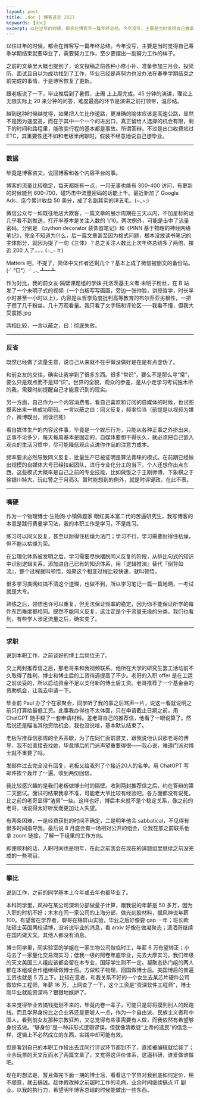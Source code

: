 ```yaml
---
layout: post
title: .doc | 博客咨文 2023
keywords: [doc]
excerpt: 以往过年的时候，都会在博客写一篇年终总结。今年没写，主要是当时觉得自己春季学期结束就要毕业了，需要努力工作，至少要摆出一副努力工作的样子。
---
```


以往过年的时候，都会在博客写一篇年终总结。今年没写，主要是当时觉得自己春季学期结束就要毕业了，需要努力工作，至少要摆出一副努力工作的样子。

之前的文章里大概也提到了，论文投稿之前各种小修小补、准备参加三月会、投简历、面试且自以为成功找到了工作，毕业已经是再努力也没办法在春季学期结束之前完成的事情，于是博客恢复了更新。

跟老板说了一下，毕业推后到了暑假，~~上周~~ 上上周完成。45 分钟的演讲，理论上无限实际上 20 来分钟的问答，难度最高的环节是演讲之前打领带，温莎结。

越到这种时候越觉得，如果把人生比作道路，更准确的喻体应该是高速公路，显然不是因为速度高，而在于其中一个一个的进出口，真正留给人选择的机会有限，剩下的时间和路程里，能改变行程的基本都是事故。所谓答辩，不过是出口收费站过 ETC，其重要性还不如和老板半闲聊时，假装不经意地说自己想毕业。

---

### 数据

毕竟是博客咨文，说回博客和各个内容平台的事。

博客的流量比较稳定，每天都能有一点，一月无事也能有 300-400 访问，有更新的时候能到 600-700，碰巧击中流量密码的话能上千。最近新加了 Google Ads，迄今累计收益 50 美分，成了名副其实的洋五毛。(~_~;)

微信公众号一如既往地店大欺客，一篇文章的展示周期在三天以内，不加星标的话几乎看不到推送，打开率基本是关注人数的 1/10。两次例外，可能是击中了流量密码，分别是 《python decorator 装饰器笔记》和《PINN 基于物理的神经网络笔记》，完全不知道为什么，后一篇文章甚至因为格式问题，根本没放读书笔记的主体部分，就因为提了一句《三体》？总之关注人数比上次年终总结多了两倍，接近 200 人了…… (−_−＃)

Matters 吧，不提了，简体中文作者还剩几个？基本上成了微信被删文的备份站。(╯°□°）╯︵ ┻━┻

作为对比，我的前女友·隔壁课题组的学妹·托洛茨基主义者·未明子粉丝，在 B 站发了一个未明子式的视频（一个白板写写画画，旁边一张帅脸，讲授哲学，时长半小时甚至一小时以上），内容是从哲学角度批判高等教育的布尔乔亚劣根性，一把子攒了几千粉丝，几十万观看量。我只看了文字稿和评论区——我看不懂，但我大受震撼.jpg

两相比较，一言以蔽之，曰：彻底失败。

---

### 反省

既然已经做了流量生意，说自己从来就不在乎做没做好是在是有点虚伪了。

和前女友的交往，确实让我学到了很多东西。很多“常识”，要么不是那么寻“常”，要么只是观点而不是知“识”。世界的全貌，观众的参差，是从小走学习考试独木桥的我，需要时刻提醒自己才能意识到的现实。

另一方面，自己作为一个内容消费者，看自己喜欢和订阅的自媒体的时候，也试图摸索出来一些成功密码。一言以蔽之曰：同义反复，频率恰当（前提是以视频为媒介，微博既出，阅读已死）

看自媒体生产的内容这件事，毕竟是一个娱乐行为，只能从各种正事之外挤出来。正事不论多少，每天每周基本是固定的，自媒体要想干得长久，就必须把自己嵌入观众的生活习惯中，尽可能降低观众点进你作品的注意力成本。

频率要求必然导致同义反复，批量生产已被证明是算法青睐的模式。在前期已经做出规模的自媒体大号已经拉起团队，进行专业化分工的当下，个人还想作出点东西，这些模式大概率是自己之前的专业技能，比如做饭之于王刚师傅，下象棋之于徐银川特大，玩红警之于月亮3。暂时能想到的例外，就是时评键政，在此不表。

---

### 嘴硬

作为一个物理博士·生物狗·小镇做题家·眼红美本富二代的苦逼研究生，我写博客的本意是践行费曼学习法，我的本职工作是学习，不是练习。

练习可以同义反复，甚至以耐得住枯燥为法门；学习不行，学习需要耐得住枯燥，但不能以枯燥为荣。

在公理化体系被发明之后，学习需要尽快摆脱同义反复的阶段，从排比句式的知识中识别逻辑关系，添加进自己已有的知识体系，用『逻辑推演』替代『倒背如流』，整个过程就叫领悟，如果这个相变过程比较快速，就叫顿悟。

很多学习类网红搞不清这个道理，也做不到，所以学习笔记一篇一篇地晒，一考试就是大专。

熟练之后，领悟也许可以重复，但无法保证频率的稳定，因为你不能保证所学的每件东西难度都相同。既然不能同义反复，这注定是个于流量无缘的分类，我们也看到，有些学人涉足流量之后，确实变了。

---

### 求职

说到本职工作，之前谈好的博士后岗位无了。

交上两封推荐信之后，那老哥来和我视频联系。他所在大学的研究生罢工活动前不久取得了胜利，博士和博士后的工资待遇提高了不少。老哥的入职 offer 是在工运之前谈妥的，所以启动资金不足以支付新的博士后工资。老哥推荐了一个基金会的资助机会，让我去申请一下。

毕业前 Paul 办了个在家聚会，同学听了我的事之后骂声一片，说这一看就说明之前只打算给最低工资。此事我办得也不太体面，只在申请截止日期之前，用 ChatGPT 随手糊了一套申请材料。差老哥自己的推荐信，他看了一眼说算了。然后说还是瞄准其他资助机会，我也没说啥，基本默认结束了。

老板写推荐信那周的全系茶歇，为了在同仁面前装叉，跟我说他认识那老哥的博导，我不如直接去找她，毕竟博后的门派声望重要得很——我心说，难道门派对博士就不重要了吗。

发邮件过去完全没有回复，老板又给我列了个接近20人的名单。用 ChatGPT 写邮件挨个轰炸了一遍。收到两份回信。

我比较感兴趣的是我们老板做博士时的隔壁。收到两封推荐信之后，约在答辩的第二天面试。面试的结果我拿不准，可能老大爷比较有经验吧，各方面都没有说死，比之前的老哥显得“渣男”一些。这样也好，博后本来就不是个稳定关系，像之前的老哥，话说得太好听反而更加让人失望。

有两条困难，一是经费获批的时间不确定，二是明年他会 sabbatical，不见得有很多时间指导我。最后说 8 月底会有一场相对公开的组会，让我在那之前联系他拿 zoom 链接，了解一下组里的工作方向。

即便顺利的话，入职时间也是明年，在此之前我会在现在的课题组里继续之前没完成的一些项目。

---

### 攀比

说到工作，之前的同学基本上今年或去年也都毕业了。

本科同学里，风神在某公司深圳分部做量子计算，跟我说的年薪是 50 多万，因为入职的时机不好；木木在同一家公司的上海分部，做光刻胶材料，据风神说年薪 100。有望留在学界者，聊哥在锦屏山实验，毕业之后好像要 gap 一年；班长欧陆硕士英国两校读博，没听说毕业的消息，看 arxiv 好像在做凝聚态；潇洒哥继续在国内做天文。其他人都没有消息。

博士同学里，同实验室的学姐在一家生物公司做临时工，年薪 6 万有望转正；小马去了一家量化交易商实习；低我一级的阿卷年底毕业，先去大摩实习。我们年级的天文美国三人组应该都会留在本专业，国际学生则不一定。凝聚态热门组的两人都在本组或合作组继续做博士后。方做粒子物理，回国做博士后。美国博后的普遍工资也就是 5 万上下。比较在意者，和我关系不好的一个女生去某芯片硬件公司做软件工程师，年薪 16 万，上网查了一下，这个工资是“资深软件工程师”，博士刚毕业就能资深吗？狠狠地嫉妒了。

本来觉得毕业去搞钱挺划不来的，毕竟内卷一辈子，可能只是将将摸到别人的起跑线。而且学界身份比之企业界还是更唬人一点，作为一个自由派、民族主义者和中国人，看到前女友那种宗教狂热，又总觉得有些事需要有人做，而我依然有希望够身份去做。“够身份”是一种非形式逻辑谬误，但就像清教徒“上帝的选民”的信念一样，逻辑上不必然成立的东西，实践中却可能有效。

但是看到自己的本职工作投出去连同行评议环节都到不了，直接被编辑就给毙了；业余玩票的天文反而水了两篇文章了，又觉得这评价体系，这逼科研，谁爱做谁做吧。

现在的想法是，暂且做完下面一期的博士后，看看这个学界对我到底如何定价，稍不顺意，就去搞钱。趁休假改掉之前超时工作的毛病，业余时间继续搞点 IT 副业。以我的执行力，希望明年博客总结的时候能做出一些东西。
